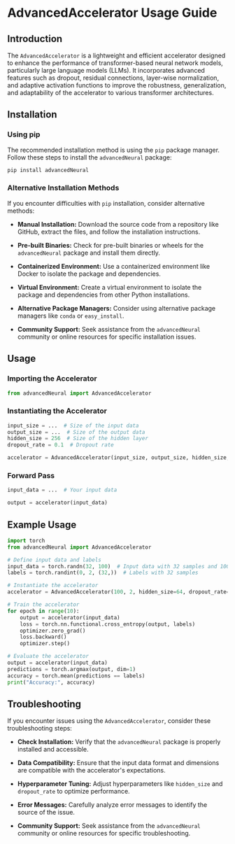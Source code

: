 # AdvancedAccelerator Usage Guide

## Introduction

The `AdvancedAccelerator` is a lightweight and efficient accelerator designed to enhance the performance of transformer-based neural network models, particularly large language models (LLMs). It incorporates advanced features such as dropout, residual connections, layer-wise normalization, and adaptive activation functions to improve the robustness, generalization, and adaptability of the accelerator to various transformer architectures.

## Installation

### Using pip

The recommended installation method is using the `pip` package manager. Follow these steps to install the `advancedNeural` package:

```bash
pip install advancedNeural
```

### Alternative Installation Methods

If you encounter difficulties with `pip` installation, consider alternative methods:

* **Manual Installation:** Download the source code from a repository like GitHub, extract the files, and follow the installation instructions.

* **Pre-built Binaries:** Check for pre-built binaries or wheels for the `advancedNeural` package and install them directly.

* **Containerized Environment:** Use a containerized environment like Docker to isolate the package and dependencies.

* **Virtual Environment:** Create a virtual environment to isolate the package and dependencies from other Python installations.

* **Alternative Package Managers:** Consider using alternative package managers like `conda` or `easy_install`.

* **Community Support:** Seek assistance from the `advancedNeural` community or online resources for specific installation issues.

## Usage

### Importing the Accelerator

```python
from advancedNeural import AdvancedAccelerator
```

### Instantiating the Accelerator

```python
input_size = ...  # Size of the input data
output_size = ...  # Size of the output data
hidden_size = 256  # Size of the hidden layer
dropout_rate = 0.1  # Dropout rate

accelerator = AdvancedAccelerator(input_size, output_size, hidden_size, dropout_rate)
```

### Forward Pass

```python
input_data = ...  # Your input data

output = accelerator(input_data)
```

## Example Usage

```python
import torch
from advancedNeural import AdvancedAccelerator

# Define input data and labels
input_data = torch.randn(32, 100)  # Input data with 32 samples and 100 features
labels = torch.randint(0, 2, (32,))  # Labels with 32 samples

# Instantiate the accelerator
accelerator = AdvancedAccelerator(100, 2, hidden_size=64, dropout_rate=0.2)

# Train the accelerator
for epoch in range(10):
    output = accelerator(input_data)
    loss = torch.nn.functional.cross_entropy(output, labels)
    optimizer.zero_grad()
    loss.backward()
    optimizer.step()

# Evaluate the accelerator
output = accelerator(input_data)
predictions = torch.argmax(output, dim=1)
accuracy = torch.mean(predictions == labels)
print("Accuracy:", accuracy)
```

## Troubleshooting

If you encounter issues using the `AdvancedAccelerator`, consider these troubleshooting steps:

* **Check Installation:** Verify that the `advancedNeural` package is properly installed and accessible.

* **Data Compatibility:** Ensure that the input data format and dimensions are compatible with the accelerator's expectations.

* **Hyperparameter Tuning:** Adjust hyperparameters like `hidden_size` and `dropout_rate` to optimize performance.

* **Error Messages:** Carefully analyze error messages to identify the source of the issue.

* **Community Support:** Seek assistance from the `advancedNeural` community or online resources for specific troubleshooting.